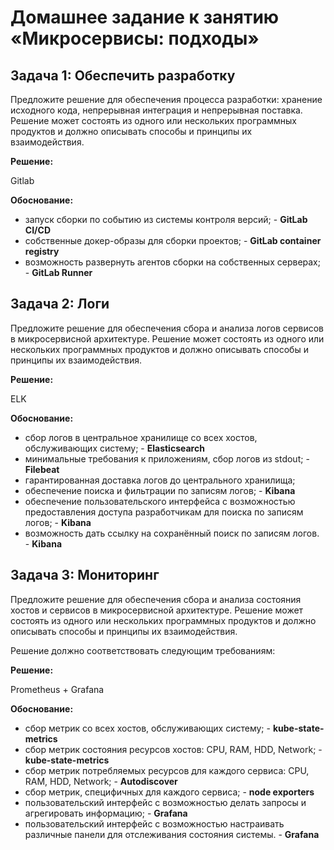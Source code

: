 # Домашнее задание к занятию «Микросервисы: подходы»

## Задача 1: Обеспечить разработку

Предложите решение для обеспечения процесса разработки: хранение исходного кода, непрерывная интеграция и непрерывная поставка. Решение может состоять из одного или нескольких программных продуктов и должно описывать способы и принципы их взаимодействия.


**Решение:** 

Gitlab

**Обоснование:**

* запуск сборки по событию из системы контроля версий; - **GitLab CI/CD**
* собственные докер-образы для сборки проектов; - **GitLab container registry**
* возможность развернуть агентов сборки на собственных серверах; - **GitLab Runner**


## Задача 2: Логи

Предложите решение для обеспечения сбора и анализа логов сервисов в микросервисной архитектуре. Решение может состоять из одного или нескольких программных продуктов и должно описывать способы и принципы их взаимодействия.

**Решение:**

ELK

**Обоснование:**

* сбор логов в центральное хранилище со всех хостов, обслуживающих систему; - **Elasticsearch**
* минимальные требования к приложениям, сбор логов из stdout; - **Filebeat**
* гарантированная доставка логов до центрального хранилища; 
* обеспечение поиска и фильтрации по записям логов; - **Kibana**
* обеспечение пользовательского интерфейса с возможностью предоставления доступа разработчикам для поиска по записям логов; - **Kibana**
* возможность дать ссылку на сохранённый поиск по записям логов. - **Kibana**


## Задача 3: Мониторинг

Предложите решение для обеспечения сбора и анализа состояния хостов и сервисов в микросервисной архитектуре. Решение может состоять из одного или нескольких программных продуктов и должно описывать способы и принципы их взаимодействия.

Решение должно соответствовать следующим требованиям:

**Решение:** 

Prometheus + Grafana

**Обоснование:**

* сбор метрик со всех хостов, обслуживающих систему; - **kube-state-metrics**
* сбор метрик состояния ресурсов хостов: CPU, RAM, HDD, Network; - **kube-state-metrics**
* сбор метрик потребляемых ресурсов для каждого сервиса: CPU, RAM, HDD, Network; - **Autodiscover**
* сбор метрик, специфичных для каждого сервиса; - **node exporters**
* пользовательский интерфейс с возможностью делать запросы и агрегировать информацию; - **Grafana**
* пользовательский интерфейс с возможностью настраивать различные панели для отслеживания состояния системы. - **Grafana**

